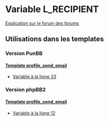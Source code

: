 # Variable L_RECIPIENT
[Explication sur le forum des forums](http://forum.forumactif.com/t294113-listing-des-variables#L_RECIPIENT)
## Utilisations dans les templates
### Version PunBB
#### [Template profile_send_email](punbb/profile_send_email.md)
* [Variable à la ligne 33](../punbb/profile_send_email.tpl#L33)
### Version phpBB2
#### [Template profile_send_email](subsilver/profile_send_email.md)
* [Variable à la ligne 12](../subsilver/profile_send_email.tpl#L12)